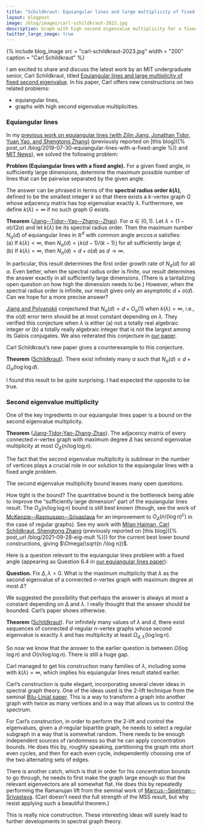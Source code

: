 ```yaml
---
title: "Schildkraut: Equiangular lines and large multiplicity of fixed second eigenvalue"
layout: blogpost
image: /blog/images/carl-schildkraut-2023.jpg
description: Graph with high second eigenvalue multiplicity for a fixed eigenvalue
twitter_large_image: true
---
```


{% include blog_image
    src = "carl-schildkraut-2023.jpg"
    width = "200"
    caption = "Carl Schildkraut"
%}


 
I am excited to share and discuss the latest work by an MIT undergraduate senior, Carl Schildkraut, titled [Equiangular lines and large multiplicity of fixed second eigenvalue](https://arxiv.org/abs/2302.12230). In his paper, Carl offers new constructions on two related problems:
* equiangular lines,
* graphs with high second eigenvalue multiplicities.

### Equiangular lines 

In my [previous work on equiangular lines (with Zilin Jiang, Jonathan Tidor, Yuan Yao, and Shengtong Zhang)](https://mathscinet.ams.org/mathscinet-getitem?mr=4334975) (previously reported on [this blog]({% post_url /blog/2019-07-30-equiangular-lines-with-a-fixed-angle %}) and [MIT News](https://news.mit.edu/2021/mathematicians-solve-old-geometry-problem-equiangular-lines-1004)), we solved the following problem:

**Problem (Equiangular lines with a fixed angle).** For a given fixed angle, in sufficiently large dimensions, determine the maximum possible number of lines that can be pairwise separated by the given angle.

The answer can be phrased in terms of the **spectral radius order $k(\lambda)$**, defined to be the smallest integer $k$ so that there exists a $k$-vertex graph $G$ whose adjacency matrix has top eigenvalue exactly $\lambda$. Furthermore, we define $k(\lambda) = \infty$ if no such graph $G$ exists.

**Theorem** ([Jiang--Tidor--Yao--Zhang--Zhao](https://mathscinet.ams.org/mathscinet-getitem?mr=4334975)). For $\alpha \in (0,1)$. Let $\lambda = (1-\alpha)/(2\alpha)$ and let $k(\lambda)$ be its spectral radius order. Then the maximum number $N_\alpha(d)$ of equiangular lines in $\mathbb{R}^d$ with common angle $\arccos \alpha$ satisfies:  
(a) If $k(\lambda) < \infty$, then $N_\alpha(d) = \lfloor k(d-1) / (k-1) \rfloor$ for all sufficiently large $d$;  
(b) If $k(\lambda) = \infty$, then $N_\alpha(d) = d + o(d)$ as $d \to \infty$.

In particular, this result determines the first order growth rate of $N_\alpha(d)$ for all $\alpha$. Even better, when the spectral radius order is finite, our result determines the answer exactly in all sufficiently large dimensions. (There is a tantalizing open question on how high the dimension needs to be.) However, when the spectral radius order is infinite, our result gives only an asymptotic $d + o(d)$. Can we hope for a more precise answer?

[Jiang and Polyanskii](https://mathscinet.ams.org/mathscinet-getitem?mr=4093893) conjectured that $N_\alpha(d) = d + O_\alpha(1)$ when $k(\lambda) = \infty$, i.e., the $o(d)$ error term should be at most constant depending on $\lambda$. They verified this conjecture when $\lambda$ is either (a) not a totally real algebraic integer or (b) a totally really algebraic integer that is not the largest among its Galois conjugates. We also reiterated this conjecture in [our paper](https://arxiv.org/abs/1907.12466).

Carl Schildkraut’s new paper gives a counterexample to this conjecture.

**Theorem** ([Schildkraut](https://arxiv.org/abs/2302.12230)). There exist infinitely many $\alpha$ such that $N_{\alpha}(d) \ge d + \Omega_\alpha(\log \log d)$.

I found this result to be quite surprising. I had expected the opposite to be true.

### Second eigenvalue multiplicity

One of the key ingredients in our equiangular lines paper is a bound on the second eigenvalue multiplicity.

**Theorem** ([Jiang-Tidor-Yao-Zhang-Zhao](https://mathscinet.ams.org/mathscinet-getitem?mr=4334975)). The adjacency matrix of every connected $n$-vertex graph with maximum degree $\Delta$ has second eigenvalue multiplicity at most $O_\Delta(n/\log \log n)$.

The fact that the second eigenvalue multiplicity is sublinear in the number of vertices plays a crucial role in our solution to the equiangular lines with a fixed angle problem.

The second eigenvalue multiplicity bound leaves many open questions. 

How tight is the bound? The quantitative bound is the bottleneck being able to improve the “sufficiently large dimension” part of the equiangular lines result. The $O_\Delta(n/\log\log n)$ bound is still best known (though, see the work of [McKenzie--Rasmussen--Srivastava](https://mathscinet.ams.org/mathscinet-getitem?mr=4398851) for an improvement to $O_\Delta(n/(\log n)^c)$ in the case of regular graphs). See my work with [Milan Haiman, Carl Schildkraut, Shengtong Zhang](https://mathscinet.ams.org/mathscinet-getitem?mr=4499595) (previously reported on [this blog]({% post_url /blog/2021-09-28-eig-mult %})) for the current best lower bound constructions, giving $\Omega(\sqrt{n /\log n})$.

Here is a question relevant to the equiangular lines problem with a fixed angle (appearing as Question 6.4 in [our equiangular lines paper](https://arxiv.org/abs/1907.12466)):

**Question.** Fix $\Delta, \lambda >0$. What is the maximum multiplicity that $\lambda$ as the second eigenvalue of a connected $n$-vertex graph with maximum degree at most $\Delta$?

We suggested the possibility that perhaps the answer is always at most a constant depending on $\Delta$ and $\lambda$. I really thought that the answer should be bounded. Carl’s paper shows otherwise.

**Theorem** ([Schildkraut](https://arxiv.org/abs/2302.12230)). For infinitely many values of $\lambda$ and $d$, there exist sequences of connected $d$-regular $n$-vertex graphs whose second eigenvalue is exactly $\lambda$ and has multiplicity at least $\Omega_{d, \lambda}(\log \log n)$.

So now we know that the answer to the earlier question is between $\Omega(\log\log n)$ and $O(n/\log \log n)$. There is still a huge gap.

Carl managed to get his construction many families of $\lambda$, including some with $k(\lambda) = \infty$, which implies his equiangular lines result stated earlier.

Carl’s construction is quite elegant, incorporating several clever ideas in spectral graph theory. One of the ideas used is the 2-lift technique from the seminal [Bilu-Linial paper](https://mathscinet.ams.org/mathscinet-getitem?mr=2279667). This is a way to transform a graph into another graph with twice as many vertices and in a way that allows us to control the spectrum. 

For Carl’s construction, in order to perform the 2-lift and control the eigenvalues, given a $d$-regular bipartite graph, he needs to select a regular subgraph in a way that is somewhat random. There needs to be enough independent sources of randomness so that he can apply concentration bounds. He does this by, roughly speaking, partitioning the graph into short even cycles, and then for each even cycle, independently choosing one of the two alternating sets of edges.

There is another catch, which is that in order for his concentration bounds to go through, he needs to first make the graph large enough so that the relevant eigenvectors are all somewhat flat. He does this by repeatedly performing the Ramanujan lift from the seminal work of [Marcus--Spielman--Srivastava](https://mathscinet.ams.org/mathscinet-getitem?mr=3374962). (Carl doesn’t need the full strength of the MSS result, but why resist applying such a beautiful theorem.)

This is really nice construction. These interesting ideas will surely lead to further developments in spectral graph theory.